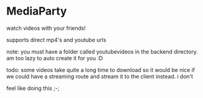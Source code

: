 # MediaParty

watch videos with your friends!

supports direct mp4's and youtube urls

note: you must have a folder called youtubevideos in the backend directory. am too lazy to auto create it for you :D

todo: some videos take quite a long time to download so it would be nice if we could have a streaming route and stream it to the client instead. i don't 

feel like doing this ;-;
